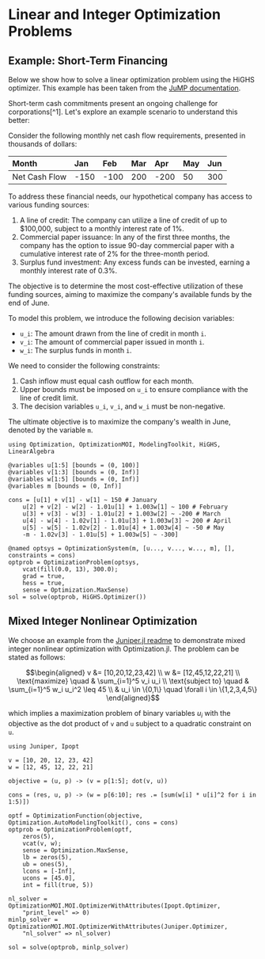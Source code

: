 # Linear and Integer Optimization Problems

## Example: Short-Term Financing

Below we show how to solve a linear optimization problem using the HiGHS optimizer.
This example has been taken from the [JuMP documentation](https://jump.dev/JuMP.jl/stable/tutorials/linear/finance/#Short-term-financing).

Short-term cash commitments present an ongoing challenge for corporations[^1]. Let's explore an example scenario to understand this better:

Consider the following monthly net cash flow requirements, presented in thousands of dollars:

| Month         | Jan  | Feb  | Mar | Apr  | May | Jun |
|:------------- |:---- |:---- |:--- |:---- |:--- |:--- |
| Net Cash Flow | -150 | -100 | 200 | -200 | 50  | 300 |

To address these financial needs, our hypothetical company has access to various funding sources:

 1. A line of credit: The company can utilize a line of credit of up to $100,000, subject to a monthly interest rate of 1%.
 2. Commercial paper issuance: In any of the first three months, the company has the option to issue 90-day commercial paper with a cumulative interest rate of 2% for the three-month period.
 3. Surplus fund investment: Any excess funds can be invested, earning a monthly interest rate of 0.3%.

The objective is to determine the most cost-effective utilization of these funding sources, aiming to maximize the company's available funds by the end of June.

To model this problem, we introduce the following decision variables:

  - `u_i`: The amount drawn from the line of credit in month `i`.
  - `v_i`: The amount of commercial paper issued in month `i`.
  - `w_i`: The surplus funds in month `i`.

We need to consider the following constraints:

 1. Cash inflow must equal cash outflow for each month.
 2. Upper bounds must be imposed on `u_i` to ensure compliance with the line of credit limit.
 3. The decision variables `u_i`, `v_i`, and `w_i` must be non-negative.

The ultimate objective is to maximize the company's wealth in June, denoted by the variable `m`.

```@example linear
using Optimization, OptimizationMOI, ModelingToolkit, HiGHS, LinearAlgebra

@variables u[1:5] [bounds = (0, 100)]
@variables v[1:3] [bounds = (0, Inf)]
@variables w[1:5] [bounds = (0, Inf)]
@variables m [bounds = (0, Inf)]

cons = [u[1] + v[1] - w[1] ~ 150 # January
    u[2] + v[2] - w[2] - 1.01u[1] + 1.003w[1] ~ 100 # February
    u[3] + v[3] - w[3] - 1.01u[2] + 1.003w[2] ~ -200 # March
    u[4] - w[4] - 1.02v[1] - 1.01u[3] + 1.003w[3] ~ 200 # April
    u[5] - w[5] - 1.02v[2] - 1.01u[4] + 1.003w[4] ~ -50 # May
    -m - 1.02v[3] - 1.01u[5] + 1.003w[5] ~ -300]

@named optsys = OptimizationSystem(m, [u..., v..., w..., m], [], constraints = cons)
optprob = OptimizationProblem(optsys,
    vcat(fill(0.0, 13), 300.0);
    grad = true,
    hess = true,
    sense = Optimization.MaxSense)
sol = solve(optprob, HiGHS.Optimizer())
```

<!--
```julia
using Enzyme
objective(u, p) = u[14]

constraints(res,u,p) = res .= [
    u[1] + u[6] - u[9] # January
    ,u[2] + u[7] - u[10] - 1.01u[1] + 1.003u[9] # February
    ,u[3] + u[8] - u[11] - 1.01u[2] + 1.003u[10] # March
    ,u[4] - u[12] - 1.02u[6] - 1.01u[3] + 1.003u[11] # April
    ,u[5] - u[13] - 1.02u[7] - 1.01u[4] + 1.003u[12] # May
    ,-u[14] - 1.02u[8] - 1.01u[5] + 1.003u[13] # June
]

optf = OptimizationFunction(objective, Optimization.AutoModelingToolkit(), cons = constraints)
optprob = OptimizationProblem(optf, [zeros(13)..., 300]; lb = zeros(14), ub = vcat(ones(5).*100, fill(Inf, 9)), lcons = [150, 100, -200, 200, -50, -300], ucons = [150, 100, -200, 200, -50, -300], sense = Optimization.MaxSense)
sol = solve(optprob, HiGHS.Optimizer())
```
-->
## Mixed Integer Nonlinear Optimization

<!--
```julia
    using Juniper, Ipopt, HiGHS

    ModelingToolkit.@variables b[1:4] [bounds = (0, 1)]
    ModelingToolkit.@variables i[1:24]
    ModelingToolkit.@variables objvar

    for j in 1:16
        push!(vars, i[j])
        ModelingToolkit.setmetadata(i[j], ModelingToolkit.VariableBounds, (0, 5))
    end

    ModelingToolkit.setmetadata(i[21], ModelingToolkit.VariableBounds, (0, 15))
    ModelingToolkit.setmetadata(i[22], ModelingToolkit.VariableBounds, (0, 12))
    ModelingToolkit.setmetadata(i[23], ModelingToolkit.VariableBounds, (0, 9))
    ModelingToolkit.setmetadata(i[24], ModelingToolkit.VariableBounds, (0, 6))

    constraints = [
        -0.1 * b[1] - 0.2 * b[2] - 0.3 * b[3] - 0.4 * b[4] - i[21] - i[22] - i[23] -
        i[24] + objvar ~ 0.0
        ,9.0 ≲ i[21] * i[1] + i[22] * i[2] + i[23] * i[3] + i[24] * i[4]
        ,7.0 ≲ i[21] * i[5] + i[22] * i[6] + i[23] * i[7] + i[24] * i[8]
        ,12.0 ≲ i[21] * i[9] + i[22] * i[10] + i[23] * i[11] + i[24] * i[12]
        ,11.0 ≲ i[21] * i[13] + i[22] * i[14] + i[23] * i[15] + i[24] * i[16]
        ,-330 * i[1] - 360 * i[5] - 385 * i[9] - 415 * i[13] + 1700 * b[1] ≲ 0.0
        ,-330 * i[2] - 360 * i[6] - 385 * i[10] - 415 * i[14] + 1700 * b[2] ≲ 0.0
        ,-330 * i[3] - 360 * i[7] - 385 * i[11] - 415 * i[15] + 1700 * b[3] ≲ 0.0
        ,-330 * i[4] - 360 * i[8] - 385 * i[12] - 415 * i[16] + 1700 * b[4] ≲ 0.0
        ,330 * i[1] + 360 * i[5] + 385 * i[9] + 415 * i[13] - 1900 * b[1] ≲ 0.0
        ,330 * i[2] + 360 * i[6] + 385 * i[10] + 415 * i[14] - 1900 * b[2] ≲ 0.0
        ,330 * i[3] + 360 * i[7] + 385 * i[11] + 415 * i[15] - 1900 * b[3] ≲ 0.0
        ,330 * i[4] + 360 * i[8] + 385 * i[12] + 415 * i[16] - 1900 * b[4] ≲ 0.0
        ,-i[1] - i[5] - i[9] - i[13] + b[1] ≲ 0.0
        ,-i[2] - i[6] - i[10] - i[14] + b[2] ≲ 0.0
        ,-i[3] - i[7] - i[11] - i[15] + b[3] ≲ 0.0
        ,-i[4] - i[8] - i[12] - i[16] + b[4] ≲ 0.0
        ,i[1] + i[5] + i[9] + i[13] - 5 * b[1] ≲ 0.0
        ,i[2] + i[6] + i[10] + i[14] - 5 * b[2] ≲ 0.0
        ,i[3] + i[7] + i[11] + i[15] - 5 * b[3] ≲ 0.0
        ,i[4] + i[8] + i[12] + i[16] - 5 * b[4] ≲ 0.0
        ,b[1] - i[21] ≲ 0.0
        ,b[2] - i[22] ≲ 0.0
        ,b[3] - i[23] ≲ 0.0
        ,b[4] - i[24] ≲ 0.0
        ,-15 * b[1] + i[21] ≲ 0.0
        ,-12 * b[2] + i[22] ≲ 0.0
        ,-9 * b[3] + i[23] ≲ 0.0
        ,-6 * b[4] + i[24] ≲ 0.0
        ,8.0 ≲ i[21] + i[22] + i[23] + i[24]
        ,-b[1] + b[2] ≲ 0.0
        ,-b[2] + b[3] ≲ 0.0
        ,-b[3] + b[4] ≲ 0.0
        ,-i[21] + i[22] ≲ 0.0
        ,-i[22] + i[23] ≲ 0.0
        ,-i[23] + i[24] ≲ 0.0
    ]

    i_idxs = [1, 2, 3, 4, 5, 6, 7, 8, 9, 10, 11, 12, 13, 14, 15, 16, 21, 22, 23, 24]
    vars = [b..., [i[j] for j in i_idxs]..., objvar]

    @named optsys = OptimizationSystem(objvar, vars, [], constraints = constraints)
    optprob = OptimizationProblem(optsys, vcat(ones(24), 5), int = vcat(fill(true, 24), false), grad = true,  cons_j = true, hess = true, cons_h = true)

    nl_solver = OptimizationMOI.MOI.OptimizerWithAttributes(Ipopt.Optimizer,
                                                            "print_level" => 0)
    mip_solver = OptimizationMOI.MOI.OptimizerWithAttributes(HiGHS.Optimizer,
                                                            "output_flag" => false
                                                            )
    minlp_solver = OptimizationMOI.MOI.OptimizerWithAttributes(Juniper.Optimizer,
                                                               "nl_solver" => nl_solver,
                                                               "mip_solver" => mip_solver)
     opt = OptimizationMOI.MOI.OptimizerWithAttributes(Alpine.Optimizer,
                                                                "minlp_solver" => minlp_solver,
                                                               "nl_solver" => nl_solver,
                                                               "mip_solver" => mip_solver)
    sol = solve(optprob, opt)
```
-->
<!--
```julia
using Juniper, Ipopt

    LB = [100, 1000, 1000, 10, 10, 10, 10, 10]
    UB = [10000, 10000, 10000, 1000, 1000, 1000, 1000, 1000]

    ModelingToolkit.@variables x[1:8]
    ModelingToolkit.@variables y[1:5] [bounds = (0, 1)]

    for j in 1:8
        ModelingToolkit.setmetadata(x[j], ModelingToolkit.VariableBounds, (LB[j], UB[j]))
    end

    function cons(res, u, p)
        x, y = u[1:8], u[9:13]
        res .= [0.0025 * (x[4] * y[1] + x[6] * y[2])
                        ,0.0025 * (x[5] - x[4] * y[1] + x[7])
                        , 0.01(x[8] - x[5] * y[3]),
                        100 * x[1] - x[1] * x[6] * y[1] + 833.33252 * x[4] * y[1]
                        ,x[2] * x[4] * y[4] - x[2] * x[7] - 1250 * x[4] + 1250 * x[5],
                        x[3] * x[5] * y[2] * y[5] - x[3] * x[8] * y[5] - 2500 * x[5] * y[1] * y[4] + 1250000,
                        y[1] * y[2] * y[3],
                        y[4] * y[5] - (y[2] * y[3]),
                        y[1] * y[5] - (y[2] * y[4]),
                        ]
    end
    lcons = fill(-Inf, 9)
    ucons = [1, 1, 1, 83333.333, 0, 0, 0, 0, 0]
    objective = (u,p) -> u[1] + u[2] + u[3]
    optf = OptimizationFunction(objective, Optimization.AutoForwardDiff(), cons = cons)
# @named optsys = OptimizationSystem(objective, [x..., y...], [], constraints = constraints)
optprob = OptimizationProblem(optf, vcat((LB + UB) ./ 2,zeros(5));lb = vcat(LB, fill(0, 5)), ub = vcat(UB, fill(1, 5)), lcons, ucons, int = vcat(fill(false, 8), fill(true, 5)))

nl_solver = OptimizationMOI.MOI.OptimizerWithAttributes(Ipopt.Optimizer,
                                                            "print_level" => 0)
mi_solver = OptimizationMOI.MOI.OptimizerWithAttributes(HiGHS.Optimizer,
                                                            "presolve" => "on",
                                                            "log_to_console" => false,
                                                            )
minlp_solver = OptimizationMOI.MOI.OptimizerWithAttributes(Juniper.Optimizer,
                                                            "nl_solver" => nl_solver,
                                                            "mip_solver" => mi_solver)
opt = OptimizationMOI.MOI.OptimizerWithAttributes(Alpine.Optimizer,
                                                            "minlp_solver" => minlp_solver,
                                                            "nlp_solver" => nl_solver,
                                                            "mip_solver" => mi_solver)
sol = solve(optprob, minlp_solver)
```
-->
We choose an example from the [Juniper.jl readme](https://github.com/lanl-ansi/Juniper.jl#use-with-jump) to demonstrate mixed integer nonlinear optimization with Optimization.jl. The problem can be stated as follows:

```math
\begin{aligned}

v &= [10,20,12,23,42] \\
w &= [12,45,12,22,21] \\

\text{maximize} \quad & \sum_{i=1}^5 v_i u_i \\

\text{subject to} \quad & \sum_{i=1}^5 w_i u_i^2 \leq 45 \\

& u_i \in \{0,1\} \quad \forall i \in \{1,2,3,4,5\}

\end{aligned}
```

which implies a maximization problem of binary variables $u_i$ with the objective as the dot product of `v` and `u` subject to a quadratic constraint on `u`.

```@example linear
using Juniper, Ipopt

v = [10, 20, 12, 23, 42]
w = [12, 45, 12, 22, 21]

objective = (u, p) -> (v = p[1:5]; dot(v, u))

cons = (res, u, p) -> (w = p[6:10]; res .= [sum(w[i] * u[i]^2 for i in 1:5)])

optf = OptimizationFunction(objective, Optimization.AutoModelingToolkit(), cons = cons)
optprob = OptimizationProblem(optf,
    zeros(5),
    vcat(v, w);
    sense = Optimization.MaxSense,
    lb = zeros(5),
    ub = ones(5),
    lcons = [-Inf],
    ucons = [45.0],
    int = fill(true, 5))

nl_solver = OptimizationMOI.MOI.OptimizerWithAttributes(Ipopt.Optimizer,
    "print_level" => 0)
minlp_solver = OptimizationMOI.MOI.OptimizerWithAttributes(Juniper.Optimizer,
    "nl_solver" => nl_solver)

sol = solve(optprob, minlp_solver)
```
